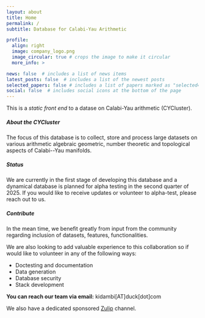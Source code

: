 ```yaml
---
layout: about
title: Home
permalink: /
subtitle: Database for Calabi-Yau Arithmetic

profile:
  align: right
  image: company_logo.png
  image_circular: true # crops the image to make it circular
  more_info: >

news: false  # includes a list of news items
latest_posts: false  # includes a list of the newest posts
selected_papers: false # includes a list of papers marked as "selected={true}"
social: false  # includes social icons at the bottom of the page
---
```

This is a *static front end* to a datase on Calabi-Yau arithmetic (CYCluster).

##### About the CYCluster

The focus of this database is to collect, store and process large datasets  on various arithmetic algebraic geometric, number theoretic and topological aspects of Calabi--Yau manifolds. 

##### Status

We are currently in the first stage of developing this database and a dynamical database is planned for alpha testing in the second quarter of 2025. If you would like to receive updates or volunteer to alpha-test, please reach out to us.

##### Contribute

In the mean time, we benefit greatly from input from the community regarding inclusion of datasets, features, functionalities. 

We are also looking to add valuable experience to this collaboration so if would like to volunteer in any of the following ways: 
- Doctesting and documentation
- Data generation
- Database security
- Stack development

**You can reach our team via email:** kidambi[AT]duck[dot]com 

We also have a dedicated sponsored [Zulip](https://cycluster.zulipchat.com) channel. 



